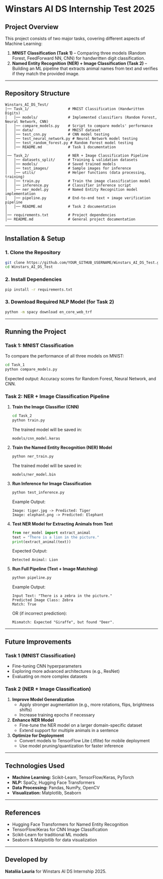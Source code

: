 # **Winstars AI DS Internship Test 2025**

## **Project Overview**
This project consists of two major tasks, covering different aspects of Machine Learning:
1. **MNIST Classification (Task 1)** – Comparing three models (Random Forest, FeedForward NN, CNN) for handwritten digit classification.
2. **Named Entity Recognition (NER) + Image Classification (Task 2)** – Building an ML pipeline that extracts animal names from text and verifies if they match the provided image.

---

## **Repository Structure**
```plaintext
Winstars_AI_DS_Test/
│── Task_1/                  # MNIST Classification (Handwritten Digits)
│   │── models/              # Implemented classifiers (Random Forest, Neural Network, CNN)
│   │── compare_models.py    # Script to compare models' performance
│   │── data/                # MNIST dataset
│   │── test_cnn.py          # CNN model testing
│   │── test_neural_network.py # Neural Network model testing
│   │── test_random_forest.py # Random Forest model testing
│   │── README.md            # Task 1 documentation
│
│── Task_2/                  # NER + Image Classification Pipeline
│   │── datasets_split/      # Training & validation datasets
│   │── models/              # Saved trained models
│   │── test_images/         # Sample images for inference
│   │── utils/               # Helper functions (data processing, training)
│   │── train.py             # Train the image classification model
│   │── inference.py         # Classifier inference script
│   │── ner_model.py         # Named Entity Recognition model implementation
│   │── pipeline.py          # End-to-end text + image verification pipeline
│   │── README.md            # Task 2 documentation
│
│── requirements.txt         # Project dependencies
│── README.md                # General project documentation
```

---

## **Installation & Setup**
### **1. Clone the Repository**
```sh
git clone https://github.com/YOUR_GITHUB_USERNAME/Winstars_AI_DS_Test.git
cd Winstars_AI_DS_Test
```

### **2. Install Dependencies**
```sh
pip install -r requirements.txt
```

### **3. Download Required NLP Model (for Task 2)**
```sh
python -m spacy download en_core_web_trf
```

---

## **Running the Project**
### **Task 1: MNIST Classification**
To compare the performance of all three models on MNIST:
```sh
cd Task_1
python compare_models.py
```
Expected output: Accuracy scores for Random Forest, Neural Network, and CNN.

### **Task 2: NER + Image Classification Pipeline**
1. **Train the Image Classifier (CNN)**
   ```sh
   cd Task_2
   python train.py
   ```
   The trained model will be saved in:
   ```
   models/cnn_model.keras
   ```

2. **Train the Named Entity Recognition (NER) Model**
   ```sh
   python ner_train.py
   ```
   The trained model will be saved in:
   ```
   models/ner_model.bin
   ```

3. **Run Inference for Image Classification**
   ```sh
   python test_inference.py
   ```
   Example Output:
   ```
   Image: tiger.jpg -> Predicted: Tiger
   Image: elephant.png -> Predicted: Elephant
   ```

4. **Test NER Model for Extracting Animals from Text**
   ```python
   from ner_model import extract_animal
   text = "There is a lion in the picture."
   print(extract_animal(text))
   ```
   Expected Output:
   ```
   Detected Animal: Lion
   ```

5. **Run Full Pipeline (Text + Image Matching)**
   ```sh
   python pipeline.py
   ```
   Example Output:
   ```
   Input Text: "There is a zebra in the picture."
   Predicted Image Class: Zebra
   Match: True
   ```
   OR (if incorrect prediction):
   ```
   Mismatch: Expected "Giraffe", but found "Deer".
   ```

---

## **Future Improvements**
### **Task 1 (MNIST Classification)**
- Fine-tuning CNN hyperparameters
- Exploring more advanced architectures (e.g., ResNet)
- Evaluating on more complex datasets

### **Task 2 (NER + Image Classification)**
1. **Improve Model Generalization**
   - Apply stronger augmentation (e.g., more rotations, flips, brightness shifts)
   - Increase training epochs if necessary
2. **Enhance NER Model**
   - Fine-tune the NER model on a larger domain-specific dataset
   - Extend support for multiple animals in a sentence
3. **Optimize for Deployment**
   - Convert models to TensorFlow Lite (.tflite) for mobile deployment
   - Use model pruning/quantization for faster inference

---

## **Technologies Used**
- **Machine Learning:** Scikit-Learn, TensorFlow/Keras, PyTorch
- **NLP:** SpaCy, Hugging Face Transformers
- **Data Processing:** Pandas, NumPy, OpenCV
- **Visualization:** Matplotlib, Seaborn

---

## **References**
- Hugging Face Transformers for Named Entity Recognition
- TensorFlow/Keras for CNN Image Classification
- Scikit-Learn for traditional ML models
- Seaborn & Matplotlib for data visualization

---

## **Developed by**  
**Nataliia Lauria** for Winstars AI DS Internship 2025.

